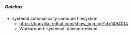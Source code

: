 ##### Gotchas

- systemd automatically unmount filesystem
    - https://bugzilla.redhat.com/show_bug.cgi?id=1494014
    - Workaround: systemctl daemon-reload